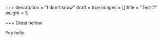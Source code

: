 +++
description = "I don't know"
draft = true
images = []
title = "Test 2"
weight = 3

+++
Great hellow

Yes hello